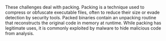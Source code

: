 These challenges deal with packing.
Packing is a technique used to compress or obfuscate executable files, often to reduce their size or evade detection by security tools. Packed binaries contain an unpacking routine that reconstructs the original code in memory at runtime. While packing has legitimate uses, it is commonly exploited by malware to hide malicious code from analysis.
